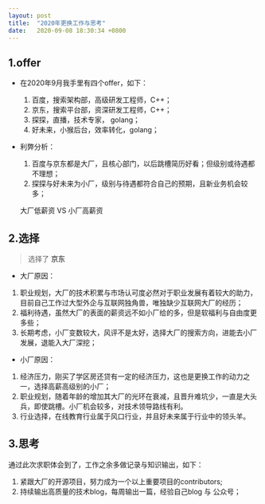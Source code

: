 ```yaml
---
layout: post
title:  "2020年更换工作与思考"
date:   2020-09-08 18:30:34 +0800
---
```



## 1.offer

- 在2020年9月我手里有四个offer，如下： 
    1. 百度，搜索架构部，高级研发工程师，C++；
    2. 京东，搜索平台部，资深研发工程师，C++；
    3. 探探，直播，技术专家， golang；
    4. 好未来，小猴后台，效率转化，golang；

- 利弊分析：
    1. 百度与京东都是大厂，且核心部门，以后跳槽简历好看；但级别或待遇都不理想；
    2. 探探与好未来为小厂，级别与待遇都符合自己的预期，且新业务机会较多；

    大厂低薪资 VS 小厂高薪资

## 2.选择

> 选择了 **京东**
   
   - 大厂原因：
   1. 职业规划，大厂的技术积累与市场认可度必然对于职业发展有着较大的助力，目前自己工作过大型外企与互联网独角兽，唯独缺少互联网大厂的经历；
   2. 福利待遇，虽然大厂的表面的薪资远不如小厂给的多，但是软福利与自由度更多些；
   3. 长期考虑，小厂变数较大，风评不是太好，选择大厂的搜索方向，进能去小厂发展，退能入大厂深挖；
   
   - 小厂原因：
   1. 经济压力，刚买了学区房还贷有一定的经济压力，这也是更换工作的动力之一，选择高薪高级别的小厂；
   2. 职业规划，随着年龄的增加其大厂的光环在衰减，且晋升难坑少，一直是大头兵，即使跳槽。小厂机会较多，对技术领导路线有利。
   3. 行业选择，在线教育行业属于风口行业，并且好未来属于行业中的领头羊。

## 3.思考
  
   通过此次求职体会到了，工作之余多做记录与知识输出，如下：
   1. 紧跟大厂的开源项目，努力成为一个以上重要项目的contributors;
   2. 持续输出高质量的技术blog，每周输出一篇，经验自己blog 与 公众号；


